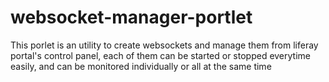 websocket-manager-portlet
==============================

This porlet is an utility to create websockets and manage them from liferay portal's control panel, each of them
can be started or stopped everytime easily, and can be monitored individually or all at the same time
